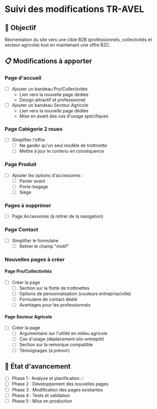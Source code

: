 # Suivi des modifications TR-AVEL

## 🎯 Objectif
Réorientation du site vers une cible B2B (professionnels, collectivités et secteur agricole) tout en maintenant une offre B2C.

## 📋 Modifications à apporter

### Page d'accueil
- [ ] Ajouter un bandeau Pro/Collectivités
  - Lien vers la nouvelle page dédiée
  - Design attractif et professionnel
- [ ] Ajouter un bandeau Secteur Agricole
  - Lien vers la nouvelle page dédiée
  - Mise en avant des cas d'usage spécifiques

### Page Catégorie 2 roues
- [ ] Simplifier l'offre
  - [ ] Ne garder qu'un seul modèle de trottinette
  - [ ] Mettre à jour le contenu en conséquence

### Page Produit
- [ ] Ajouter les options d'accessoires :
  - [ ] Panier avant
  - [ ] Porte-bagage
  - [ ] Siège

### Pages à supprimer
- [ ] Page Accessoires (à retirer de la navigation)

### Page Contact
- [ ] Simplifier le formulaire
  - [ ] Retirer le champ "motif"

### Nouvelles pages à créer

#### Page Pro/Collectivités
- [ ] Créer la page
  - [ ] Section sur la flotte de trottinettes
  - [ ] Options de personnalisation (couleurs entreprise/ville)
  - [ ] Formulaire de contact dédié
  - [ ] Avantages pour les professionnels

#### Page Secteur Agricole
- [ ] Créer la page
  - [ ] Argumentaire sur l'utilité en milieu agricole
  - [ ] Cas d'usage (déplacement silo-entrepôt)
  - [ ] Section sur la remorque compatible
  - [ ] Témoignages (à prévoir)

## 🔄 État d'avancement
- [ ] Phase 1 : Analyse et planification ✅
- [ ] Phase 2 : Développement des nouvelles pages
- [ ] Phase 3 : Modification des pages existantes
- [ ] Phase 4 : Tests et validation
- [ ] Phase 5 : Mise en production 